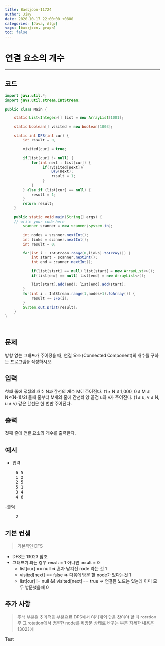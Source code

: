 ```yaml
---
title: Baekjoon-11724
author: Jiny
date: 2020-10-17 22:00:00 +0800
categories: [Java, Algo]
tags: [baekjoon, graph]
toc: false
---
```


# **연결 요소의 개수**
---
## **코드**
```java
import java.util.*;
import java.util.stream.IntStream;

public class Main {

    static List<Integer>[] list = new ArrayList[1001];

    static boolean[] visited = new boolean[1003];

    static int DFS(int cur) {
        int result = 0;

        visited[cur] = true;

        if(list[cur] != null) {
            for(int next : list[cur]) {
                 if(!visited[next]){
                     DFS(next);
                     result = 1;
                 }
            }
        } else if (list[cur] == null) {
            result = 1;
        }
        return result;
    }

    public static void main(String[] args) {
	// write your code here
        Scanner scanner = new Scanner(System.in);

        int nodes = scanner.nextInt();
        int links = scanner.nextInt();
        int result = 0;

        for(int i : IntStream.range(0,links).toArray()) {
            int start = scanner.nextInt();
            int end = scanner.nextInt();

            if(list[start] == null) list[start] = new ArrayList<>();
            if(list[end] == null) list[end] = new ArrayList<>();

            list[start].add(end); list[end].add(start);
        }
        for(int i : IntStream.range(1,nodes+1).toArray()) {
            result += DFS(i);
        }
        System.out.print(result);
    }
}
```   
<br/>

## **문제**

방향 없는 그래프가 주어졌을 때, 연결 요소 (Connected Component)의 개수를 구하는 프로그램을 작성하시오.

## **입력**

첫째 줄에 정점의 개수 N과 간선의 개수 M이 주어진다. (1 ≤ N ≤ 1,000, 0 ≤ M ≤ N×(N-1)/2) 둘째 줄부터 M개의 줄에 간선의 양 끝점 u와 v가 주어진다. (1 ≤ u, v ≤ N, u ≠ v) 같은 간선은 한 번만 주어진다.

## **출력**

첫째 줄에 연결 요소의 개수를 출력한다.

## **예시**

- 입력

<pre>
    6 5
    1 2
    2 5
    5 1
    3 4
    4 6
</pre>

-출력

<pre>
    2
</pre>

## **기본 컨셉**

> 기본적인 DFS

- DFS는 13023 참조
- 그래프가 되는 경우 result = 1 아니면 result = 0
  - list[cur] == null => 혼자 남겨진 node 라는 것 1
  - visited[next] == false => 다음에 방문 할 node가 있다는것 1
  - list[cur] != null && visited[next] == true => 연결된 노드는 있는데 이미 모두 방문했을때 0

## **추가 사항**

> 주석 부분은 추가적인 부분으로 DFS에서 여러개의 답을 찾아야 할 때 rotation 후 그 rotation에서 방문한 node를 비방문 상태로 바꾸는 부분 자세한 내용은 13023에

Test